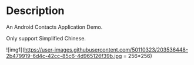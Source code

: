 # Description
An Android Contacts Application Demo.

Only support Simplified Chinese.

![img1](https://user-images.githubusercontent.com/50110323/203536448-2b479919-6d4c-42cc-85c6-4d965126f39b.jpg = 256*256)
